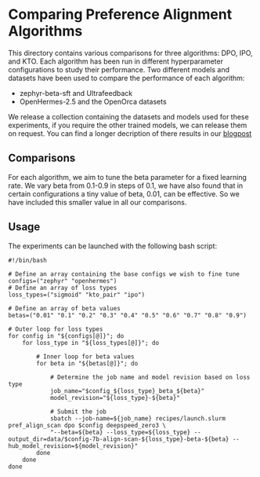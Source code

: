 # Comparing Preference Alignment Algorithms
This directory contains various comparisons for three algorithms: DPO, IPO, and KTO. Each algorithm has been run in different hyperparameter configurations to study their performance. Two different models and datasets have been used to compare the performance of each algorithm:

- zephyr-beta-sft and Ultrafeedback
- OpenHermes-2.5 and the OpenOrca datasets

We release a collection containing the datasets and models used for these experiments, if you require the other trained models, we can release them on request.
You can find a longer decription of there results in our [blogpost](https://huggingface.co/blog/pref-tuning)
## Comparisons
For each algorithm, we aim to tune the beta parameter for a fixed learning rate. We vary beta from 0.1-0.9 in steps of 0.1, we have also found that in certain configurations a tiny value of beta, 0.01, can be effective. So we have included this smaller value in all our comparisons.

## Usage
The experiments can be launched with the following bash script:
```
#!/bin/bash

# Define an array containing the base configs we wish to fine tune
configs=("zephyr" "openhermes")
# Define an array of loss types
loss_types=("sigmoid" "kto_pair" "ipo")

# Define an array of beta values
betas=("0.01" "0.1" "0.2" "0.3" "0.4" "0.5" "0.6" "0.7" "0.8" "0.9")

# Outer loop for loss types
for config in "${configs[@]}"; do
    for loss_type in "${loss_types[@]}"; do

        # Inner loop for beta values
        for beta in "${betas[@]}"; do

            # Determine the job name and model revision based on loss type
            job_name="$config_${loss_type}_beta_${beta}"
            model_revision="${loss_type}-${beta}"

            # Submit the job
            sbatch --job-name=${job_name} recipes/launch.slurm pref_align_scan dpo $config deepspeed_zero3 \
            "--beta=${beta} --loss_type=${loss_type} --output_dir=data/$config-7b-align-scan-${loss_type}-beta-${beta} --hub_model_revision=${model_revision}"
        done
    done
done
```
